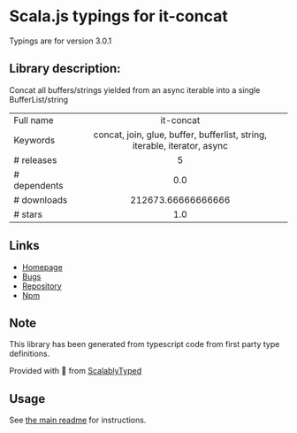 
# Scala.js typings for it-concat

Typings are for version 3.0.1

## Library description:
Concat all buffers/strings yielded from an async iterable into a single BufferList/string

|                    |                 |
| ------------------ | :-------------: |
| Full name          | it-concat |
| Keywords           | concat, join, glue, buffer, bufferlist, string, iterable, iterator, async |
| # releases         | 5 |
| # dependents       | 0.0 |
| # downloads        | 212673.66666666666 |
| # stars            | 1.0 |

## Links
- [Homepage](https://github.com/alanshaw/it-concat#readme)
- [Bugs](https://github.com/alanshaw/it-concat/issues)
- [Repository](https://github.com/alanshaw/it-concat)
- [Npm](https://www.npmjs.com/package/it-concat)
    


## Note
This library has been generated from typescript code from first party type definitions.

Provided with :purple_heart: from [ScalablyTyped](https://github.com/oyvindberg/ScalablyTyped)

## Usage
See [the main readme](../../readme.md) for instructions.


